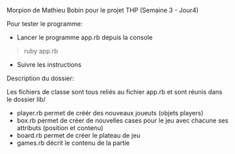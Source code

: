 Morpion de Mathieu Bobin pour le projet THP (Semaine 3 - Jour4)

Pour tester le programme: 
- Lancer le programme app.rb depuis la console

> ruby app.rb

- Suivre les instructions

Description du dossier:

Les fichiers de classe sont tous reliés au fichier app.rb et sont réunis dans le dossier lib/

- player.rb permet de créér des nouveaux joueuts (objets players)
- box.rb permet de créer de nouvelles cases pour le jeu avec chacune ses attributs (position et contenu)
- board.rb permet de créer le plateau de jeu
- games.rb décrit le contenu de la partie 

